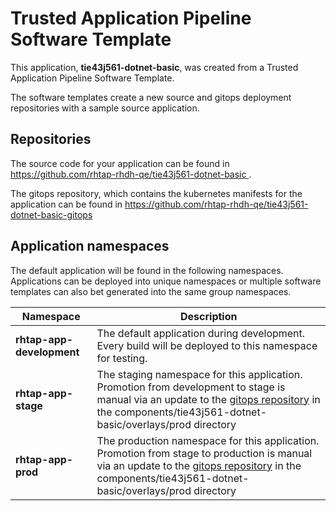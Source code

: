 # Trusted Application Pipeline Software Template

This application, **tie43j561-dotnet-basic**, was created from a Trusted Application Pipeline Software Template.

The software templates create a new source and gitops deployment repositories with a sample source application. 

## Repositories

The source code for your application can be found in [https://github.com/rhtap-rhdh-qe/tie43j561-dotnet-basic ](https://github.com/rhtap-rhdh-qe/tie43j561-dotnet-basic ).
 
The gitops repository, which contains the kubernetes manifests for the application can be found in 
[https://github.com/rhtap-rhdh-qe/tie43j561-dotnet-basic-gitops ](https://github.com/rhtap-rhdh-qe/tie43j561-dotnet-basic-gitops ) 

## Application namespaces 

The default application will be found in the following namespaces. Applications can be deployed into unique namespaces or multiple software templates can also bet generated into the same group namespaces.  

|  Namespace   |  Description   |  
| -------- | -------- |   
| **rhtap-app-development** | The default application during development. Every build will be deployed to this namespace for testing. | 
| **rhtap-app-stage** | The staging namespace for this application. Promotion from development to stage is manual via an update to the [gitops repository](https://github.com/rhtap-rhdh-qe/tie43j561-dotnet-basic-gitops ) in the components/tie43j561-dotnet-basic/overlays/prod directory |  
| **rhtap-app-prod** | The production namespace for this application. Promotion from stage to production is manual via an update to the [gitops repository](https://github.com/rhtap-rhdh-qe/tie43j561-dotnet-basic-gitops ) in the components/tie43j561-dotnet-basic/overlays/prod directory | 